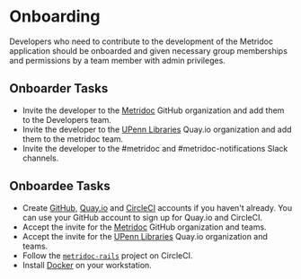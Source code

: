 # Onboarding

Developers who need to contribute to the development of the Metridoc application should be onboarded and given necessary group memberships and permissions by a team member with admin privileges.

## Onboarder Tasks

- Invite the developer to the [Metridoc](https://github.com/metridoc) GitHub organization and add them to the Developers team.
- Invite the developer to the [UPenn Libraries](https://quay.io/organization/upennlibraries) Quay.io organization and add them to the metridoc team.
- Invite the developer to the #metridoc and #metridoc-notifications Slack channels.

## Onboardee Tasks

- Create [GitHub](https://github.com/), [Quay.io](https://quay.io/) and [CircleCI](https://circleci.com/) accounts if you haven't already. You can use your GitHub account to sign up for Quay.io and CircleCI.
- Accept the invite for the [Metridoc](https://github.com/metridoc) GitHub organization and teams.
- Accept the invite for the [UPenn Libraries](https://quay.io/organization/upennlibraries) Quay.io organization and teams.
- Follow the [`metridoc-rails`](https://circleci.com/gh/metridoc/metridoc-rails) project on CircleCI.
- Install [Docker](https://docs.docker.com/install/) on your workstation.
